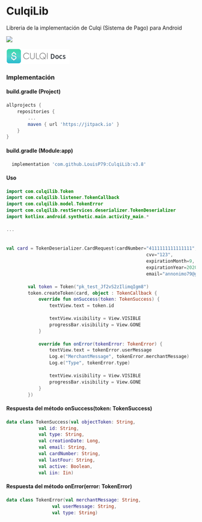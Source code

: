 # CulqiLib
Libreria de la implementación de Culqi (Sistema de Pago) para Android

[![](https://jitpack.io/v/LouisP79/CulqiLib.svg)](https://jitpack.io/#LouisP79/CulqiLib)

![](culqi_logo.png)

### Implementación

#### build.gradle (Project)
```gradle
allprojects {
    repositories {
        ...
        maven { url 'https://jitpack.io' }
    }
}
```
#### build.gradle (Module:app)
```gradle
  implementation 'com.github.LouisP79:CulqiLib:v3.8'
```

#### Uso
```kotlin
import com.culqilib.Token
import com.culqilib.listener.TokenCallback
import com.culqilib.model.TokenError
import com.culqilib.restServices.deserializer.TokenDeserializer
import kotlinx.android.synthetic.main.activity_main.*

...


val card = TokenDeserializer.CardRequest(cardNumber="4111111111111111",
                                                    cvv="123",
                                                    expirationMonth=9,
                                                    expirationYear=2020,
                                                    email="annonimo79@gmail.com")

        val token = Token("pk_test_Jf2vS2zIlimqIgm8")
        token.createToken(card, object : TokenCallback {
            override fun onSuccess(token: TokenSuccess) {
                textView.text = token.id

                textView.visibility = View.VISIBLE
                progressBar.visibility = View.GONE
            }

            override fun onError(tokenError: TokenError) {
                textView.text = tokenError.userMessage
                Log.e("MerchantMessage", tokenError.merchantMessage)
                Log.e("Type", tokenError.type)

                textView.visibility = View.VISIBLE
                progressBar.visibility = View.GONE
            }
        })
```

#### Respuesta del método onSuccess(token: TokenSuccess)
```kotlin
data class TokenSuccess(val objectToken: String,
            val id: String,
            val type: String,
            val creationDate: Long,
            val email: String,
            val cardNumber: String,
            val lastFour: String,
            val active: Boolean,
            val iin: Iin)
```


#### Respuesta del método onError(error: TokenError)
```kotlin
data class TokenError(val merchantMessage: String,
                 val userMessage: String,
                 val type: String)
```
